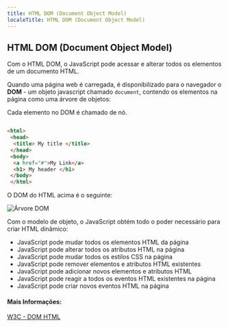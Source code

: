 ```yaml
---
title: HTML DOM (Document Object Model)
localeTitle: HTML DOM (Document Object Model)
---
```

## HTML DOM (Document Object Model)

Com o HTML DOM, o JavaScript pode acessar e alterar todos os elementos de um documento HTML.

Quando uma página web é carregada, é disponibilizado para o navegador o **DOM** -  um objeto javascript chamado `document`, contendo os elementos na página como uma árvore de objetos:

Cada elemento no DOM é chamado de nó.

```html

<html> 
 <head> 
  <title> My title </title> 
 </head> 
 <body> 
  <a href="#">My Link</a> 
  <h1> My header </h1> 
 </body> 
 </html> 
```

O DOM do HTML acima é o seguinte:

![Árvore DOM](https://www.w3schools.com/js/pic_htmltree.gif)

Com o modelo de objeto, o JavaScript obtém todo o poder necessário para criar HTML dinâmico:

*   JavaScript pode mudar todos os elementos HTML da página
*   JavaScript pode alterar todos os atributos HTML na página
*   JavaScript pode mudar todos os estilos CSS na página
*   JavaScript pode remover elementos e atributos HTML existentes
*   JavaScript pode adicionar novos elementos e atributos HTML
*   JavaScript pode reagir a todos os eventos HTML existentes na página
*   JavaScript pode criar novos eventos HTML na página

#### Mais Informações:

[W3C - DOM HTML](https://www.w3schools.com/js/js_htmldom.asp)
